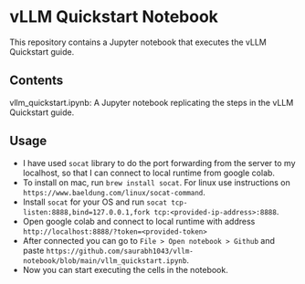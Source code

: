 # vLLM Quickstart Notebook
This repository contains a Jupyter notebook that executes the vLLM Quickstart guide.
## Contents
vllm_quickstart.ipynb: A Jupyter notebook replicating the steps in the vLLM Quickstart guide.
## Usage
- I have used `socat` library to do the port forwarding from the server to my localhost, so that I can connect to local runtime from google colab.
- To install on mac, run `brew install socat`. For linux use instructions on `https://www.baeldung.com/linux/socat-command`.
- Install `socat` for your OS and run
`socat tcp-listen:8888,bind=127.0.0.1,fork tcp:<provided-ip-address>:8888`.
- Open google colab and connect to local runtime with address `http://localhost:8888/?token=<provided-token>`
- After connected you can go to `File > Open notebook > Github` and paste `https://github.com/saurabh1043/vllm-notebook/blob/main/vllm_quickstart.ipynb`.
- Now you can start executing the cells in the notebook.
